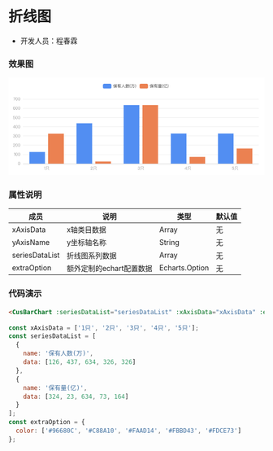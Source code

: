 <!--
 * @Author: chengchunlin chengchunlin@eastmoney.com
 * @Date: 2024-03-15 15:13:30
 * @LastEditors: chengchunlin chengchunlin@eastmoney.com
 * @LastEditTime: 2024-03-15 15:54:30
 * @FilePath: /cfh-web/doc/组件说明文档/CusBarChart.md
 * @Description: write something
 *
 * Copyright (c) 2024 by 天天基金/程春霖, All Rights Reserved.
-->

# 折线图

- 开发人员：程春霖

### 效果图

![alt text](image-2.png)

### 属性说明

| 成员           | 说明                     | 类型           | 默认值 |
| -------------- | ------------------------ | -------------- | ------ |
| xAxisData      | x轴类目数据              | Array          | 无     |
| yAxisName      | y坐标轴名称              | String         | 无     |
| seriesDataList | 折线图系列数据           | Array          | 无     |
| extraOption    | 额外定制的echart配置数据 | Echarts.Option | 无     |

### 代码演示

```html
<CusBarChart :seriesDataList="seriesDataList" :xAxisData="xAxisData" :extraOption="extraOption" />
```

```javascript
const xAxisData = ['1只', '2只', '3只', '4只', '5只'];
const seriesDataList = [
  {
    name: '保有人数(万)',
    data: [126, 437, 634, 326, 326]
  },
  {
    name: '保有量(亿)',
    data: [324, 23, 634, 73, 164]
  }
];
const extraOption = {
  color: ['#96680C', '#C88A10', '#FAAD14', '#FBBD43', '#FDCE73']
};
```
